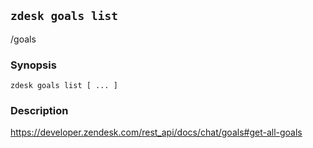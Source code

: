 ## `zdesk goals list`

/goals

### Synopsis

    zdesk goals list [ ... ]

### Description

https://developer.zendesk.com/rest_api/docs/chat/goals#get-all-goals


